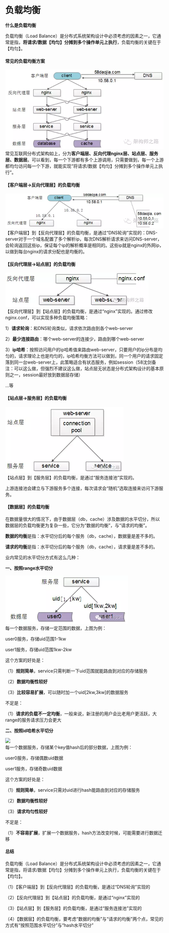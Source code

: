 # 负载均衡

**什么是负载均衡**

负载均衡（Load Balance）是分布式系统架构设计中必须考虑的因素之一，它通常是指，**将请求/数据【均匀】分摊到多个操作单元上执行**，负载均衡的关键在于【均匀】。

#### **常见的负载均衡方案**

![](/assets/cjdfa.png)  
常见互联网分布式架构如上，分为**客户端层、反向代理nginx层、站点层、服务层、数据层**。可以看到，每一个下游都有多个上游调用，只需要做到，每一个上游都均匀访问每一个下游，就能实现“将请求/数据【均匀】分摊到多个操作单元上执行”。

#### **【客户端层-&gt;反向代理层】的负载均衡**

![](/assets/kehudceng.png)  
【客户端层】到【反向代理层】的负载均衡，是通过“DNS轮询”实现的：DNS-server对于一个域名配置了多个解析ip，每次DNS解析请求来访问DNS-server，会轮询返回这些ip，保证每个ip的解析概率是相同的。这些ip就是nginx的外网ip，以做到每台nginx的请求分配也是均衡的。

#### **【反向代理层-&gt;站点层】的负载均衡**

![](/assets/zhendianceng.png)  
【反向代理层】到【站点层】的负载均衡，是通过“nginx”实现的。通过修改nginx.conf，可以实现多种负载均衡策略：

1）**请求轮询**：和DNS轮询类似，请求依次路由到各个web-server

2）**最少连接路由**：哪个web-server的连接少，路由到哪个web-server

3）**ip哈希**：按照访问用户的ip哈希值来路由web-server，只要用户的ip分布是均匀的，请求理论上也是均匀的，ip哈希均衡方法可以做到，同一个用户的请求固定落到同一台web-server上，此策略适合有状态服务，例如session（58沈剑备注：可以这么做，但强烈不建议这么做，站点层无状态是分布式架构设计的基本原则之一，session最好放到数据层存储）

...等

#### **【站点层-&gt;服务层】的负载均衡**

![](/assets/fuwuc.png)  
【站点层】到【服务层】的负载均衡，是通过“服务连接池”实现的。

上游连接池会建立与下游服务多个连接，每次请求会“随机”选取连接来访问下游服务。

#### **【数据层】的负载均衡**

在数据量很大的情况下，由于数据层（db，cache）涉及数据的水平切分，所以数据层的负载均衡更为复杂一些，它分为“数据的均衡”，与“请求的均衡”。

**数据的均衡**是指：水平切分后的每个服务（db，cache），数据量是差不多的。

**请求的均衡**是指：水平切分后的每个服务（db，cache），请求量是差不多的。

业内常见的水平切分方式有这么几种：

**一、按照range水平切分**

![](/assets/range.png)  
每一个数据服务，存储一定范围的数据，上图为例：

user0服务，存储uid范围1-1kw

user1服务，存储uid范围1kw-2kw

这个方案的好处是：

（1）**规则简单**，service只需判断一下uid范围就能路由到对应的存储服务

（2）**数据均衡性较好**

（3）**比较容易扩展**，可以随时加一个uid\[2kw,3kw\]的数据服务

不足是：

（1）**请求的负载不一定均衡**，一般来说，新注册的用户会比老用户更活跃，大range的服务请求压力会更大



**二、按照id哈希水平切分**

![](http://mmbiz.qpic.cn/mmbiz_png/YrezxckhYOz1VRw1j9dEiatXwWqam1jw75NgkLib2MKUUGRbMDNccL53aZZwGbW0l8ic93QZWjdoicM9iagTL1hiboHQ/640?wx_fmt=png&tp=webp&wxfrom=5&wx_lazy=1)  
每一个数据服务，存储某个key值hash后的部分数据，上图为例：

user0服务，存储偶数uid数据

user1服务，存储奇数uid数据

这个方案的好处是：

（1）**规则简单**，service只需对uid进行hash能路由到对应的存储服务

（2）**数据均衡性较好**

（3）**请求均匀性较好**

不足是：

（1）**不容易扩展**，扩展一个数据服务，hash方法改变时候，可能需要进行数据迁移

#### **总结**

负载均衡（Load Balance）是分布式系统架构设计中必须考虑的因素之一，它通常是指，将请求/数据【均匀】分摊到多个操作单元上执行，负载均衡的关键在于【均匀】。

（1）【客户端层】到【反向代理层】的负载均衡，是通过“DNS轮询”实现的

（2）【反向代理层】到【站点层】的负载均衡，是通过“nginx”实现的

（3）【站点层】到【服务层】的负载均衡，是通过“服务连接池”实现的

（4）【数据层】的负载均衡，要考虑“数据的均衡”与“请求的均衡”两个点，常见的方式有“按照范围水平切分”与“hash水平切分”

